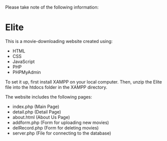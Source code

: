 Please take note of the following information:

# Elite
This is a movie-downloading website created using:
- HTML
- CSS
- JavaScript
- PHP
- PHPMyAdmin

To set it up, first install XAMPP on your local computer. Then, unzip the Elite file into the htdocs folder in the XAMPP directory.

The website includes the following pages:
- index.php (Main Page)
- detail.php (Detail Page)
- about.html (About Us Page)
- addform.php (Form for uploading new movies)
- delRecord.php (Form for deleting movies)
- server.php (File for connecting to the database)
